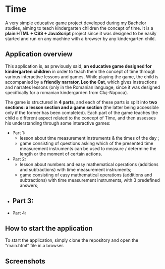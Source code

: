 # Time
A very simple educative game project developed during my Bachelor studies, aiming to teach kindergarten children the concept of time. It is a **plain HTML + CSS + JavaScript** project since it was designed to be easily started and run on any machine with a browser by any kindergarten child.

## Application overview
This application is, as previously said, **an educative game designed for kindergarten children** in order to teach them the concept of time through various interactive lessons and games. While playing the game, the child is accompanied by a **friendly narrator, Leo the Cat**, which gives instructions and narrates lessons (only in the Romanian language, since it was designed specifically for a romanian kindergarden from Cluj-Napoca).

The game is structured in **4 parts**, and each of these parts is split into **two sections: a lesson section and a game section** (the latter being accessible only if the former has been completed). Each part of the game teaches the child a different aspect related to the concept of Time, and then assesses his understanding through some interactive games:
* Part 1:
  - lesson about time measurement instruments & the times of the day ;
  - game consisting of questions asking which of the presented time measurement instruments can be used to measure / determine the length or the moment of certain actions.
* Part 2:
  - lesson about numbers and easy mathematical operations (additions and subtractions) with time measurement instruments;
  - game consisting of easy mathematical operations (additions and subtractions) with time measurement instruments, with 3 predefined answers;
* Part 3:
  - 
* Part 4:

## How to start the application
To start the application, simply clone the repository and open the "main.html" file in a browser.

## Screenshots
